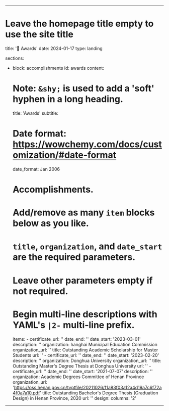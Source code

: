 <!-- ---
title: Awards
date: 2024-01-17
hide_date: true
reading_time: false
---

### 🧑‍🎓 Education


###  🥇 Awards -->
---
# Leave the homepage title empty to use the site title
title: '🥇 Awards'
date: 2024-01-17
type: landing

sections:
  - block: accomplishments
    id: awards
    content:
      # Note: `&shy;` is used to add a 'soft' hyphen in a long heading.
      title: 'Awards'
      subtitle:
      # Date format: https://wowchemy.com/docs/customization/#date-format
      date_format: Jan 2006
      # Accomplishments.
      #   Add/remove as many `item` blocks below as you like.
      #   `title`, `organization`, and `date_start` are the required parameters.
      #   Leave other parameters empty if not required.
      #   Begin multi-line descriptions with YAML's `|2-` multi-line prefix.
      items:
        - certificate_url: ''
          date_end: ''
          date_start: '2023-03-01'
          description: ''
          organization: hanghai Municipal Education Commission
          organization_url: ''
          title: Outstanding Academic Scholarship for Master Students
          url: ''
        - certificate_url: ''
          date_end: ''
          date_start: '2023-02-20'
          description: ''
          organization: Donghua University
          organization_url: ''
          title: Outstanding Master's Degree Thesis at Donghua University
          url: ''
        - certificate_url: ''
          date_end: ''
          date_start: '2021-07-07'
          description: ''
          organization: Academic Degrees Committee of Henan Province
          organization_url: 'https://oss.henan.gov.cn/typtfile/20211026/f1a83f03a12a4d19a7c6f72a4f0a7a10.pdf'
          title: Outstanding Bachelor's Degree Thesis (Graduation Design) in Henan Province, 2020
          url: ''
    design:
      columns: '2'
---

